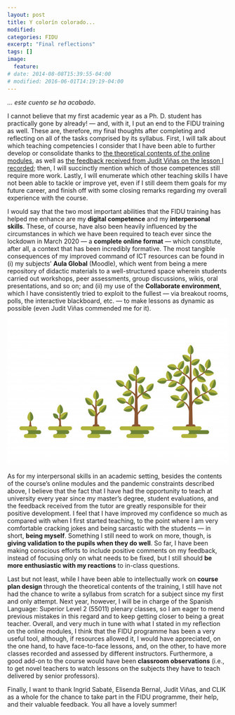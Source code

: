 ```yaml
---
layout: post
title: Y colorín colorado...
modified:
categories: FIDU
excerpt: "Final reflections"
tags: []
image:
  feature:
# date: 2014-08-08T15:39:55-04:00
# modified: 2016-06-01T14:19:19-04:00
---
```

_… este cuento se ha acabado_.

I cannot believe that my first academic year as a Ph. D. student has practically gone by already! — and, with it, I put an end to the FIDU training as well. These are, therefore, my final thoughts after completing and reflecting on all of the tasks comprised by its syllabus. First, I will talk about which teaching competencies I consider that I have been able to further develop or consolidate thanks to <a href="https://immalopez.github.io/fidu/online-modules/" target="_blank">the theoretical contents of the online modules</a>, as well as <a href="https://immalopez.github.io/fidu/feedback-reflection/" target="_blank">the feedback received from Judit Viñas on the lesson I recorded</a>; then, I will succinctly mention which of those competences still require more work. Lastly, I will enumerate which other teaching skills I have not been able to tackle or improve yet, even if I still deem them goals for my future career, and finish off with some closing remarks regarding my overall experience with the course.

I would say that the two most important abilities that the FIDU training has helped me enhance are my **digital competence** and my **interpersonal skills**. These, of course, have also been heavily influenced by the circumstances in which we have been required to teach ever since the lockdown in March 2020 — a **complete online format** — which constitute, after all, a context that has been incredibly formative. The most tangible consequences of my improved command of ICT resources can be found in (i) my subjects’ **Aula Global** (Moodle), which went from being a mere repository of didactic materials to a well-structured space wherein students carried out workshops, peer assessments, group discussions, wikis, oral presentations, and so on; and (ii) my use of the **Collaborate environment**, which I have consistently tried to exploit to the fullest — via breakout rooms, polls, the interactive blackboard, etc. — to make lessons as dynamic as possible (even Judit Viñas commended me for it).

![Growth](/images/diagrama-vector-crecimiento-arbol-verde_53562-2219.jpg)

As for my interpersonal skills in an academic setting, besides the contents of the course’s online modules and the pandemic constraints described above, I believe that the fact that I have had the opportunity to teach at university every year since my master’s degree, student evaluations, and the feedback received from the tutor are greatly responsible for their positive development. I feel that I have improved my confidence so much as compared with when I first started teaching, to the point where I am very comfortable cracking jokes and being sarcastic with the students — in short, **being myself**. Something I still need to work on more, though, is **giving validation to the pupils when they do well**. So far, I have been making conscious efforts to include positive comments on my feedback, instead of focusing only on what needs to be fixed, but I still should **be more enthusiastic with my reactions** to in-class questions.

Last but not least, while I have been able to intellectually work on **course plan design** through the theoretical contents of the training, I still have not had the chance to write a syllabus from scratch for a subject since my first and only attempt. Next year, however, I will be in charge of the Spanish Language: Superior Level 2 (55011) plenary classes, so I am eager to mend previous mistakes in this regard and to keep getting closer to being a great teacher. Overall, and very much in tune with what I stated in my reflection on the online modules, I think that the FIDU programme has been a very useful tool, although, if resources allowed it, I would have appreciated, on the one hand, to have face-to-face lessons, and, on the other, to have more classes recorded and assessed by different instructors. Furthermore, a good add-on to the course would have been **classroom observations** (i.e., to get novel teachers to watch lessons on the subjects they have to teach delivered by senior professors).

Finally, I want to thank Ingrid Sabaté, Elisenda Bernal, Judit Viñas, and CLIK as a whole for the chance to take part in the FIDU programme, their help, and their valuable feedback. You all have a lovely summer!
